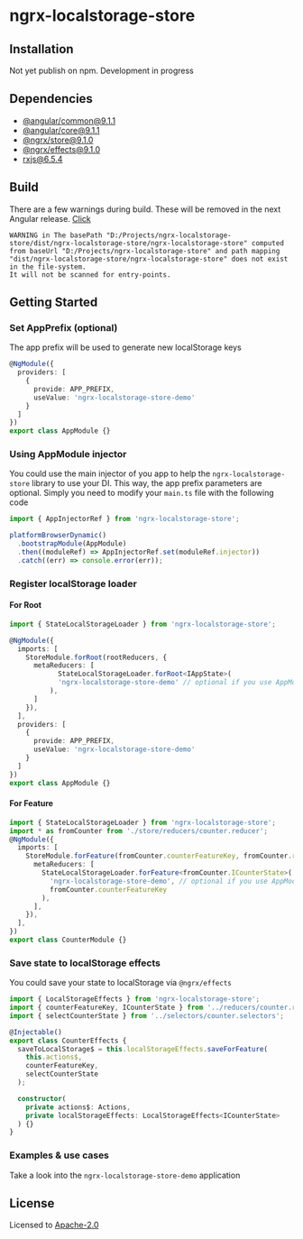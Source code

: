 # ngrx-localstorage-store

## Installation
  Not yet publish on npm. Development in progress

## Dependencies
  - [@angular/common@9.1.1](https://www.npmjs.com/package/@angular/common/v/9.1.1)
  - [@angular/core@9.1.1](https://www.npmjs.com/package/@angular/core/v/9.1.1)
  - [@ngrx/store@9.1.0](https://www.npmjs.com/package/@ngrx/store/v/9.1.0)
  - [@ngrx/effects@9.1.0](https://www.npmjs.com/package/@ngrx/effects/v/9.1.0)
  - [rxjs@6.5.4](https://www.npmjs.com/package/rxjs/v/6.5.4)

## Build
There are a few warnings during build. These will be removed in the next Angular release. [Click](https://github.com/angular/angular/pull/36525)
```
WARNING in The basePath "D:/Projects/ngrx-localstorage-store/dist/ngrx-localstorage-store/ngrx-localstorage-store" computed from baseUrl "D:/Projects/ngrx-localstorage-store" and path mapping "dist/ngrx-localstorage-store/ngrx-localstorage-store" does not exist in the file-system.
It will not be scanned for entry-points.
```

## Getting Started

### Set AppPrefix (optional)
The app prefix will be used to generate new localStorage keys
``` typescript
@NgModule({
  providers: [
    {
      provide: APP_PREFIX,
      useValue: 'ngrx-localstorage-store-demo'
    }
  ]
})
export class AppModule {}
```

### Using AppModule injector
You could use the main injector of you app to help the `ngrx-localstorage-store` library to use your DI.
This way, the app prefix parameters are optional. Simply you need to modify your `main.ts` file with the following code

``` typescript
import { AppInjectorRef } from 'ngrx-localstorage-store';

platformBrowserDynamic()
  .bootstrapModule(AppModule)
  .then((moduleRef) => AppInjectorRef.set(moduleRef.injector))
  .catch((err) => console.error(err));
```

### Register localStorage loader

#### For Root
``` typescript
import { StateLocalStorageLoader } from 'ngrx-localstorage-store';

@NgModule({
  imports: [
    StoreModule.forRoot(rootReducers, {
      metaReducers: [
            StateLocalStorageLoader.forRoot<IAppState>(
            'ngrx-localstorage-store-demo' // optional if you use AppModule injector
          ),
      ]
    }),
  ],
  providers: [
    {
      provide: APP_PREFIX,
      useValue: 'ngrx-localstorage-store-demo'
    }
  ]
})
export class AppModule {}
```

#### For Feature
``` typescript
import { StateLocalStorageLoader } from 'ngrx-localstorage-store';
import * as fromCounter from './store/reducers/counter.reducer';
@NgModule({
  imports: [
    StoreModule.forFeature(fromCounter.counterFeatureKey, fromCounter.reducer, {
      metaReducers: [
        StateLocalStorageLoader.forFeature<fromCounter.ICounterState>(
          'ngrx-localstorage-store-demo', // optional if you use AppModule injector
          fromCounter.counterFeatureKey
        ),
      ],
    }),
  ],
})
export class CounterModule {}
```

### Save state to localStorage effects
You could save your state to localStorage via `@ngrx/effects`

``` typescript
import { LocalStorageEffects } from 'ngrx-localstorage-store';
import { counterFeatureKey, ICounterState } from '../reducers/counter.reducer';
import { selectCounterState } from '../selectors/counter.selectors';

@Injectable()
export class CounterEffects {
  saveToLocalStorage$ = this.localStorageEffects.saveForFeature(
    this.actions$,
    counterFeatureKey,
    selectCounterState
  );

  constructor(
    private actions$: Actions,
    private localStorageEffects: LocalStorageEffects<ICounterState>
  ) {}
}
```

### Examples & use cases
Take a look into the `ngrx-localstorage-store-demo` application

## License
Licensed to [Apache-2.0](https://www.apache.org/licenses/LICENSE-2.0)
